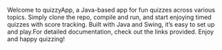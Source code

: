 Welcome to quizzyApp, a Java-based app for fun quizzes across various topics. Simply clone the repo, compile and run, and start enjoying timed quizzes with score tracking. Built with Java and Swing, it’s easy to set up and play.For detailed documentation, check out the links provided. Enjoy and happy quizzing!
